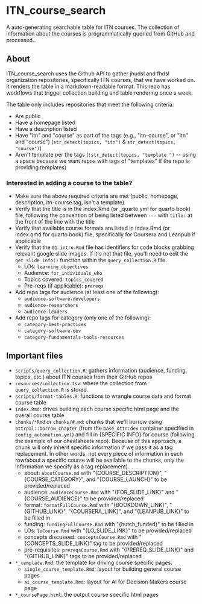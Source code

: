 # ITN_course_search
A auto-generating searchable table for ITN courses. The collection of information about the courses is programmatically queried from GitHub and processed..

## About

ITN_course_search uses the Github API to gather jhudsl and fhdsl organization repositories, specifically ITN courses, that we have worked on. It renders the table in a markdown-readable format. This repo has workflows that trigger collection building and table rendering once a week.

The table only includes repositories that meet the following criteria:
- Are public
- Have a homepage listed
- Have a description listed
- Have "itn" and "course" as part of the tags (e.g., "itn-course", or "itn" and "course") (`str_detect(topics, "itn")` & `str_detect(topics, "course")`)
- Aren't template per the tags (`!str_detect(topics, "template ")` -- using a space because we want repos with tags of "templates" if the repo is providing templates)

### Interested in adding a course to the table?

- Make sure the above required criteria are met (public, homepage, description, itn-course tag, isn't a template)
- Verify that the title is in the index.Rmd (or _quarto.yml for quarto book) file, following the convention of being listed between `---` with `title:` at the front of the line with the title
- Verify that available course formats are listed in index.Rmd (or index.qmd for quarto book) file, specifically for Coursera and Leanpub if applicable
- Verify that the `01-intro.Rmd` file has identifiers for code blocks grabbing relevant google slide images. If it's not that file, you'll need to edit the `get_slide_info()` function within the `query_collection.R` file.
  - LOs: `learning_objectives`
  - Audience: `for_individuals_who`
  - Topics covered: `topics_covered`
  - Pre-reqs (if applicable): `prereqs`
- Add repo tags for audience (at least one of the following):
  - `audience-software-developers`
  - `audience-researchers`
  - `audience-leaders`
- Add repo tags for category (only one of the following):
  - `category-best-practices`
  - `category-software-dev`
  - `category-fundamentals-tools-resources`

## Important files

- `scripts/query_collection.R`: gathers information (audience, funding, topics, etc.) about ITN courses from their GitHub repos
- `resources/collection.tsv`: where the collection from `query_collection.R` is stored.
- `scripts/format-tables.R`: functions to wrangle course data and format course table
- `index.Rmd`: drives building each course specific html page and the overall course table
- `chunks/*Rmd` or `chunks/#.md`: chunks that we'll borrow using `ottrpal::borrow_chapter` (from the `base_ottr:dev` container specified in `config_automation.yml`) and fill in {SPECIFIC INFO} for course (following the example of our cheatsheets repo). Because of this approach, a chunk will only inherit specific information if we pass it as a tag replacement. In other words, not every piece of information in each row/about a specific course will be available to the chunks, only the information we specify as a tag replacement).
  - about: `aboutCourse.md` with "{COURSE_DESCRIPTION}", "{COURSE_CATEGORY}", and "{COURSE_LAUNCH}" to be provided/replaced
  - audience: `audienceCourse.Rmd` with "{FOR_SLIDE_LINK}" and "{COURSE_AUDIENCE}" to be provided/replaced
  - format: `formatFullCourse.Rmd` with "{BOOKDOWN_LINK}", "{GITHUB_LINK}", "{COURSERA_LINK}", and "{LEANPUB_LINK}" to be filled in
  - funding: `fundingFullCourse.Rmd` with "{hutch_funded}" to be filled in
  - LOs: `loCourse.Rmd` with "{LO_SLIDE_LINK}" to be provided/replaced
  - concepts discussed: `conceptsCourse.Rmd` with "{CONCEPTS_SLIDE_LINK}" tag to be provided/replaced
  - pre-requisites: `prereqsCourse.Rmd` with "{PREREQ_SLIDE_LINK}" and "{GITHUB_LINK}" tags to be provided/replaced
- `*_template.Rmd`: the template for driving course specific pages.
  - `single_course_template.Rmd`: layout for building general course pages
  - `ai_course_template.Rmd`: layout for AI for Decision Makers course page
- `*_coursePage.html`: the output course specific html pages
